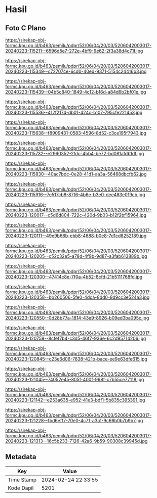 # Hasil

## Foto C Plano

https://sirekap-obj-formc.kpu.go.id/b463/pemilu/pdpr/52/06/04/20/03/5206042003017-20240223-115211--6596d5e7-272e-4bf9-9e62-2f3a38d4c71f.jpg

https://sirekap-obj-formc.kpu.go.id/b463/pemilu/pdpr/52/06/04/20/03/5206042003017-20240223-115349--c727074e-6cd0-40ed-9371-5154c24416b3.jpg

https://sirekap-obj-formc.kpu.go.id/b463/pemilu/pdpr/52/06/04/20/03/5206042003017-20240223-115439--04b5c840-1849-4c12-b16d-a84d6b2bf01e.jpg

https://sirekap-obj-formc.kpu.go.id/b463/pemilu/pdpr/52/06/04/20/03/5206042003017-20240223-115536--412f2174-db01-424c-b107-795cfe221453.jpg

https://sirekap-obj-formc.kpu.go.id/b463/pemilu/pdpr/52/06/04/20/03/5206042003017-20240223-115638--f8909431-0583-4596-8d52-c3ce195f7943.jpg

https://sirekap-obj-formc.kpu.go.id/b463/pemilu/pdpr/52/06/04/20/03/5206042003017-20240223-115732--e2960352-2fdc-4bb4-be72-bd081afdb1df.jpg

https://sirekap-obj-formc.kpu.go.id/b463/pemilu/pdpr/52/06/04/20/03/5206042003017-20240223-115830--40ac7bdc-0e28-41d1-aa3a-56468dbcfb62.jpg

https://sirekap-obj-formc.kpu.go.id/b463/pemilu/pdpr/52/06/04/20/03/5206042003017-20240223-115916--7e517cb8-87f6-4b6e-b3e0-dee483e019cb.jpg

https://sirekap-obj-formc.kpu.go.id/b463/pemilu/pdpr/52/06/04/20/03/5206042003017-20240223-120017--c5d6d804-722c-420d-9b03-b12f2bf15964.jpg

https://sirekap-obj-formc.kpu.go.id/b463/pemilu/pdpr/52/06/04/20/03/5206042003017-20240223-120111--49e9b66b-ebb8-4688-b0e8-7d1cd8252189.jpg

https://sirekap-obj-formc.kpu.go.id/b463/pemilu/pdpr/52/06/04/20/03/5206042003017-20240223-120205--c52c32e5-a78d-4f9b-9d87-a3fab613889b.jpg

https://sirekap-obj-formc.kpu.go.id/b463/pemilu/pdpr/52/06/04/20/03/5206042003017-20240223-120300--47414c8e-7f0a-4b52-8cfd-21b5111768fd.jpg

https://sirekap-obj-formc.kpu.go.id/b463/pemilu/pdpr/52/06/04/20/03/5206042003017-20240223-120358--bb260506-5fe0-4dca-8dd0-8d9cc3e524a3.jpg

https://sirekap-obj-formc.kpu.go.id/b463/pemilu/pdpr/52/06/04/20/03/5206042003017-20240223-120550--0d28b77a-1814-43e9-8926-b09ed3ba095c.jpg

https://sirekap-obj-formc.kpu.go.id/b463/pemilu/pdpr/52/06/04/20/03/5206042003017-20240223-120759--8cfef7b4-c3d5-46f7-936e-6c2d95714206.jpg

https://sirekap-obj-formc.kpu.go.id/b463/pemilu/pdpr/52/06/04/20/03/5206042003017-20240223-120845--c23e6d06-7838-421b-bace-ee9e63dfe615.jpg

https://sirekap-obj-formc.kpu.go.id/b463/pemilu/pdpr/52/06/04/20/03/5206042003017-20240223-121045--74052e45-805f-400f-968f-c7b55ce77118.jpg

https://sirekap-obj-formc.kpu.go.id/b463/pemilu/pdpr/52/06/04/20/03/5206042003017-20240223-121142--e253a635-e952-41e3-bdf1-5b835c395391.jpg

https://sirekap-obj-formc.kpu.go.id/b463/pemilu/pdpr/52/06/04/20/03/5206042003017-20240223-121228--fbd6eff7-70e0-4c71-a3a1-9c66b0b7b9b7.jpg

https://sirekap-obj-formc.kpu.go.id/b463/pemilu/pdpr/52/06/04/20/03/5206042003017-20240223-121313--16c5b233-7126-42a6-9b59-90308c39945d.jpg


## Metadata

| Key        | Value               |
| ---------- | ------------------- |
| Time Stamp | 2024-02-24 22:33:55 |
| Kode Dapil | 5201                |




